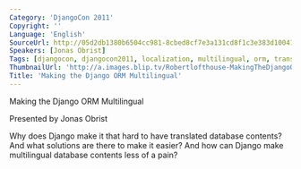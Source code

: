 ```yaml
---
Category: 'DjangoCon 2011'
Copyright: ''
Language: 'English'
SourceUrl: http://05d2db1380b6504cc981-8cbed8cf7e3a131cd8f1c3e383d10041.r93.cf2.rackcdn.com/djangocon-2011/89_making-the-django-orm-multilingual.m4v
Speakers: [Jonas Obrist]
Tags: [djangocon, djangocon2011, localization, multilingual, orm, translations]
ThumbnailUrl: 'http://a.images.blip.tv/Robertlofthouse-MakingTheDjangoORMMultilingual519-34.jpg'
Title: 'Making the Django ORM Multilingual'
---
```

Making the Django ORM Multilingual

Presented by Jonas Obrist

Why does Django make it that hard to have translated database contents? And
what solutions are there to make it easier? And how can Django make
multilingual database contents less of a pain?
